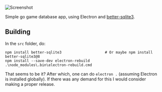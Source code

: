 ![Screenshot](https://user-images.githubusercontent.com/16438795/166155149-e3d58f4d-e02a-436f-928d-fe9b9c2a6665.png)

Simple go game database app, using Electron and [better-sqlite3](https://github.com/JoshuaWise/better-sqlite3).

## Building

In the `src` folder, do:

```
npm install better-sqlite3                    # Or maybe npm install better-sqlite3@8
npm install --save-dev electron-rebuild
.\node_modules\.bin\electron-rebuild.cmd
```

That seems to be it? After which, one can do `electron .` (assuming Electron is installed globally). If there was any demand for this I would consider making a proper release.
